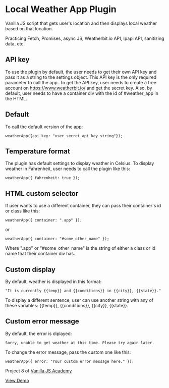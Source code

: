 # Local Weather App Plugin

Vanilla JS script that gets user's location and then displays local weather based on that location. 

Practicing Fetch, Promises, async JS, Weatherbit.io API, Ipapi API, sanitizing data, etc.

## API key
To use the plugin by default, the user needs to get their own API key and pass it as a string to the settings object.  This API key is the only required parameter to call the app.  To get the API key, user needs to create a free account on https://www.weatherbit.io/ and get the secret key.  Also, by default, user needs to have a container div with the id of #weather_app in the HTML.  

## Default
To call the default version of the app:
```
weatherApp({api_key: "user_secret_api_key_string"});
```

## Temperature format
The plugin has default settings to display weather in Celsius. To display weather in Fahrenheit, user needs to call the plugin like this:
```
weatherApp({ fahrenheit: true });
```
## HTML custom selector
If user wants to use a different container, they can pass their container's id or class like this:
```
weatherApp({ container: ".app" });
```
or 
```
weatherApp({ container: "#some_other_name" });
```
Where ".app" or "#some_other_name" is the string of either a class or id name that their container div has.  

## Custom display
By default, weather is displayed in this format:
```
"It is currently {{temp}} and {{conditions}} in {{city}}, {{state}}."
```
To display a different sentence, user can use another string with any of these variables: {{temp}}, {{conditions}}, {{city}}, {{state}}. 

## Custom error message
By default, the error is diplayed:
```
Sorry, unable to get weather at this time. Please try again later.
```

To change the error message, pass the custom one like this: 
```
weatherApp({ error: "Your custom error message here." });
```

Project 8 of [Vanilla JS Academy](https://vanillajsacademy.com/)

[View Demo](https://mashablair.github.io/weather-app/)
